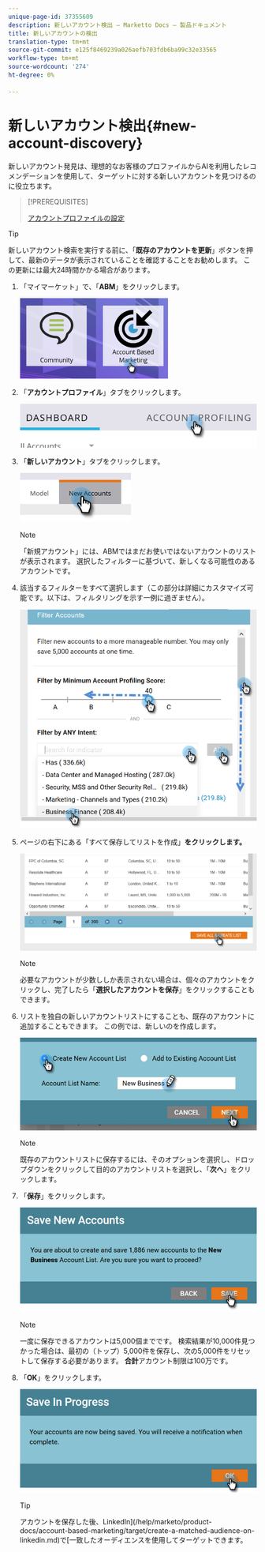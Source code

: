 ```yaml
---
unique-page-id: 37355609
description: 新しいアカウント検出 — Marketto Docs — 製品ドキュメント
title: 新しいアカウントの検出
translation-type: tm+mt
source-git-commit: e125f8469239a026aefb703fdb6ba99c32e33565
workflow-type: tm+mt
source-wordcount: '274'
ht-degree: 0%

---
```



# 新しいアカウント検出{#new-account-discovery}

新しいアカウント発見は、理想的なお客様のプロファイルからAIを利用したレコメンデーションを使用して、ターゲットに対する新しいアカウントを見つけるのに役立ちます。

>[!PREREQUISITES]
>
>[アカウントプロファイルの設定](/help/marketo/product-docs/account-based-marketing/account-profiling/setting-up-account-profiling.md)

>[!TIP]
>
>新しいアカウント検索を実行する前に、「**既存のアカウントを更新**」ボタンを押して、最新のデータが表示されていることを確認することをお勧めします。 この更新には最大24時間かかる場合があります。

1. 「マイマーケット」で、「**ABM**」をクリックします。

   ![](assets/one-1.png)

1. 「**アカウントプロファイル**」タブをクリックします。

   ![](assets/two-2.png)

1. 「**新しいアカウント**」タブをクリックします。

   ![](assets/three-1.png)

   >[!NOTE]
   >
   >「新規アカウント」には、ABMではまだお使いではないアカウントのリストが表示されます。 選択したフィルターに基づいて、新しくなる可能性のあるアカウントです。

1. 該当するフィルターをすべて選択します（この部分は詳細にカスタマイズ可能です。以下は、フィルタリングを示す一例に過ぎません）。

   ![](assets/four-1.png)

1. ページの右下にある「すべて保存してリストを作成」**をクリックします。**

   ![](assets/five-1.png)

   >[!NOTE]
   >
   >必要なアカウントが少数ししか表示されない場合は、個々のアカウントをクリックし、完了したら「**選択したアカウントを保存**」をクリックすることもできます。

1. リストを独自の新しいアカウントリストにすることも、既存のアカウントに追加することもできます。 この例では、新しいのを作成します。

   ![](assets/six-1.png)

   >[!NOTE]
   >
   >既存のアカウントリストに保存するには、そのオプションを選択し、ドロップダウンをクリックして目的のアカウントリストを選択し、「**次へ**」をクリックします。

1. 「**保存**」をクリックします。

   ![](assets/seven-1.png)

   >[!NOTE]
   >
   >一度に保存できるアカウントは5,000個までです。 検索結果が10,000件見つかった場合は、最初の（トップ）5,000件を保存し、次の5,000件をリセットして保存する必要があります。 **合計**&#x200B;アカウント制限は100万です。

1. 「**OK**」をクリックします。

   ![](assets/eight.png)

   >[!TIP]
   >
   >アカウントを保存した後、LinkedIn](/help/marketo/product-docs/account-based-marketing/target/create-a-matched-audience-on-linkedin.md)で[一致したオーディエンスを使用してターゲットできます。
